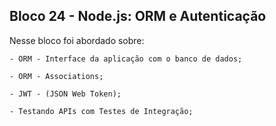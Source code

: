 ## Bloco 24 - Node.js: ORM e Autenticação

Nesse bloco foi abordado sobre:

    - ORM - Interface da aplicação com o banco de dados;

    - ORM - Associations;

    - JWT - (JSON Web Token);

    - Testando APIs com Testes de Integração;
